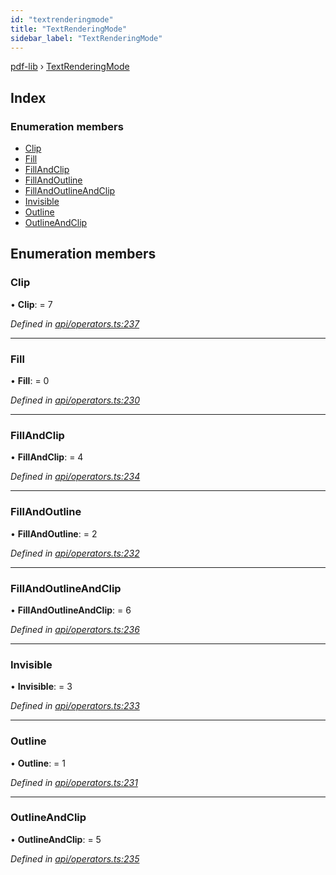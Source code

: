 ```yaml
---
id: "textrenderingmode"
title: "TextRenderingMode"
sidebar_label: "TextRenderingMode"
---
```


[pdf-lib](../index.md) › [TextRenderingMode](textrenderingmode.md)

## Index

### Enumeration members

* [Clip](textrenderingmode.md#clip)
* [Fill](textrenderingmode.md#fill)
* [FillAndClip](textrenderingmode.md#fillandclip)
* [FillAndOutline](textrenderingmode.md#fillandoutline)
* [FillAndOutlineAndClip](textrenderingmode.md#fillandoutlineandclip)
* [Invisible](textrenderingmode.md#invisible)
* [Outline](textrenderingmode.md#outline)
* [OutlineAndClip](textrenderingmode.md#outlineandclip)

## Enumeration members

###  Clip

• **Clip**: = 7

*Defined in [api/operators.ts:237](https://github.com/Hopding/pdf-lib/blob/c47aae6/src/api/operators.ts#L237)*

___

###  Fill

• **Fill**: = 0

*Defined in [api/operators.ts:230](https://github.com/Hopding/pdf-lib/blob/c47aae6/src/api/operators.ts#L230)*

___

###  FillAndClip

• **FillAndClip**: = 4

*Defined in [api/operators.ts:234](https://github.com/Hopding/pdf-lib/blob/c47aae6/src/api/operators.ts#L234)*

___

###  FillAndOutline

• **FillAndOutline**: = 2

*Defined in [api/operators.ts:232](https://github.com/Hopding/pdf-lib/blob/c47aae6/src/api/operators.ts#L232)*

___

###  FillAndOutlineAndClip

• **FillAndOutlineAndClip**: = 6

*Defined in [api/operators.ts:236](https://github.com/Hopding/pdf-lib/blob/c47aae6/src/api/operators.ts#L236)*

___

###  Invisible

• **Invisible**: = 3

*Defined in [api/operators.ts:233](https://github.com/Hopding/pdf-lib/blob/c47aae6/src/api/operators.ts#L233)*

___

###  Outline

• **Outline**: = 1

*Defined in [api/operators.ts:231](https://github.com/Hopding/pdf-lib/blob/c47aae6/src/api/operators.ts#L231)*

___

###  OutlineAndClip

• **OutlineAndClip**: = 5

*Defined in [api/operators.ts:235](https://github.com/Hopding/pdf-lib/blob/c47aae6/src/api/operators.ts#L235)*
